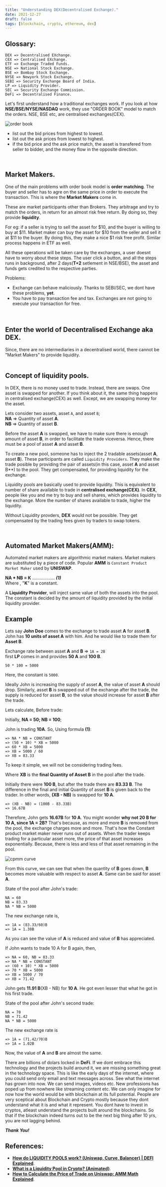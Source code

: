 ```yaml
---
title: "Understanding DEX(Decentralised Exchange)."
date: 2021-12-27
draft: false
tags: [blockchain, crypto, ethereum, dex]
---
```


## **Glossary:**
```
DEX => Decentralised EXchange.
CEX => Centralised EXchange.
ETF => Exchange Traded Funds.
NSE => National Stock Exchange.
BSE => Bombay Stock Exchange.
NYSE => Newyork Stock Exchange.
SEBI => Security Exchange Board of India.
LP => Liquidity Provider.
SEC => Security Exchange Commission.
DeFi => Decentralised Finance.
```

Let's first understand how a traditional exchanges work. If you look at how **NSE/BSE/NYSE/NASDAQ** work, they use "ORDER BOOK" model to match the orders. NSE, BSE etc, are centralised exchanges(CEX).

![order book](/orderbook.png)

* list out the bid prices from highest to lowest.
* list out the ask prices from lowest to highest.
* if the bid price and the ask price match, the asset is transfered from seller to bidder, and the money flow in the opposite direction.

<br>

## **Market Makers.**
One of the main problems with order book model is **order matching**. The buyer and seller has to agre on the same price in order to execute the transaction. This is where the **Market Makers** come in.

These are market participants other than Brokers. They arbitrage and try to match the orders, in return for an almost risk free return. By doing so, they provide **liquidity**.

For eg: if a seller is trying to sell the asset for $10, and the buyer is willing to buy at $11. Market maker can buy the asset for $10 from the seller and sell it at $11 to the buyer. By doing this, they make a nice $1 risk free profit. Similar process happens in ETF as well.

All these operations will be taken care by the exchanges, a user doesnt have to worry about these steps. The user click a button, and all the steps runs in background, after 2 days(**T+2** setlement in NSE/BSE), the asset and funds gets credited to the respective parties.

Problems:
* Exchange can behave maliciously. Thanks to SEBI/SEC, we dont have these problems, **yet**.
* You have to pay transaction fee and tax. Exchanges are not going to execute your transaction for free.
<br><br><br>

## **Enter the world of Decentralised Exchange aka DEX.**

Since, there are no intermediaries in a decentralised world, there cannot be "Market Makers" to provide liquidity.
<br><br>

## **Concept of liquidity pools.**

In DEX, there is no money used to trade. Instead, there are swaps. One asset is swapped for another. If you think about it, the same thing happens in centralised exchange(CEX) as well. Except, we are swapping money for the asset. 

Lets consider two assets, asset ```A```, and asset ```B```;<br>
**NA** => Quantity of asset **A**.<br>
**NB** => Quantity of asset **B**.<br>

Before the asset **A** is swapped, we have to make sure there is enough amount of asset **B**, in order to facilitate the trade viceversa. Hence, there must be a pool of asset **A** and asset **B**.

To create a new pool, someone has to inject the 2 tradable assets(asset **A**, asset **B**). These participants are called ```Liquidity Providers```. They make the trade posible by providing the pair of assets(in this case, asset **A** and asset B**) to the pool. They get compensated, for providing liquidity for the exchange.

Liquidity pools are basically used to provide liquidity. This is equivalent to number of share available to trade in **centralised exchange(CEX)**. In **CEX**, people like you and me try to buy and sell shares, which provides liquidity to the exchange. More the number of shares available to trade, higher the liquidity.

Without Liquidity provders, **DEX** would not be possible. They get compensated by the trading fees given by traders to swap tokens.

<br>

## **Automated Market Makers(AMM):**

Automated market makers are algorithmic market makers. Market makers are substituted by a piece of code. Popular **AMM** is ```Constant Product Market Maker``` used by **UNISWAP**.

**NA * NB = K**   .................. ***(1)*** 
<br>
Where , "**K**" is a constant.<br>

A **Liquidity Provider**, will inject same value of both the assets into the pool. The constant is decided by the amount of liquidity provided by the initial liquidity provider.

## Example

Lets say **John Doe** comes to the exchange to trade asset **A** for asset **B**. John has **10 units of asset A** with him. And he would like to trade them for **Asset B**.

Exchange rate between asset **A** and **B** => ```1A = 2B```<br>
first **LP** comes in and provides **50 A** and **100 B**.<br>

```50 * 100 = 5000```

Here, the constant is ```5000```.

Ideally John is increasing the supply of asset **A**, the value of asset **A** should drop. Similarly, asset **B** is swapped out of the exchange after the trade, the supply is reduced for asset **B**, so the value should increase for asset **B** after the trade.

Lets calculate, Before trade:<br>

Initially, **NA = 50; NB = 100**;

John is trading **10A**. So, Using formula **(1)**:<br>
```
=> NA * NB = CONSTANT
=> (50 + 10) * XB = 5000
=> 60 * XB = 5000
=> XB = 5000 / 60
=> XB = 83.33
```

To keep it simple, we will not be considering trading fees.

Where **XB** is the **final Quantity of Asset B** in the pool after the trade.

Initially there were **100 B**, but after the trade there are **83.33 B**. The difference in the final and initial Quantity of asset **B** is given back to the trader. In other words, **(XB - NB)** is swapped for **10 A**.

```
=> (XB - NB) = (100B - 83.33B)
=> 16.67B
```

Therefore, John gets **16.67B** for **10 A**. You might wonder **why not 20 B for 10 A, since 1A = 2B?** That's because, as more and more **B** is removed from the pool, the exchange charges more and more. That's how the Constant product market maker never runs out of assets. When the trader keeps trading for a particular asset more, the price of that asset increases exponentially. Because, there is less and less of that asset remaining in the pool.

![cpmm curve](/CPMM.png)

From this curve, we can see that when the quantity of **B** goes down, **B** becomes more valuable with respect to asset **A**. Same can be said for asset **A**.

State of the pool after John's trade:
```
NA = 60
NB = 83.33
NA * NB = 5000
```
The new exchange rate is,
```
=> 1A = (83.33/60)B
=> 1A = 1.38B
```

As you can see the value of **A** is reduced and value of **B** has appreciated.

If John wants to trade 10 A for B again, then,
```
=> NA = 60, NB = 83.33
=> NA * NB = CONSTANT
=> (60 + 10) * XB = 5000
=> 70 * XB = 5000
=> XB = 5000 / 70
=> XB = 71.42
```
John gets **11.91 B**(XB - NB) for **10 A**. He got even lesser that what he got in his first trade.

State of the pool after John's second trade:<br>
```
NA = 70
NB = 71.42
NA * NB = 5000
```
The new exchange rate is<br>
```
=> 1A = (71.42/70)B
=> 1A = 1.02B
```

Now, the value of **A** and **B** are almost the same.

There are billions of dolars locked in **DeFi**. If we dont embrace this technology and the projects build around it, we are missing something great in the technology space. This is like the early days of the internet, where you could send only email and text messages across. See what the internet has grown into now. We can send images, videos etc. New professions has poped up from nowhere like streaming content etc. We can only imagine for now how the world would be with blockchain at its full potential. People are very sceptical about Blockchain and Crypto mostly because they dont understand what it is and what it represent. You dont have to invest in cryptos, atleast understand the projects built around the blockchains. So that if the blockchain indeed turns out to be the next big thing after 10 yrs, you are not lagging behind. 

***Thank You!***

## References:

* **[How do LIQUIDITY POOLS work? (Uniswap, Curve, Balancer) | DEFI Explained](https://www.youtube.com/watch?v=cizLhxSKrAc&t=554s)**.
* **[What is a Liquidity Pool in Crypto? (Animated)](https://www.youtube.com/watch?v=dVJzcFDo498&t=3s)**.
* **[How to Calculate the Price of Trade on Uniswap: AMM Math Explained](https://www.youtube.com/watch?v=Af3NxB7r-Ws)**.